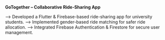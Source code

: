 **GoTogether – Collaborative Ride-Sharing App**

--> Developed a Flutter & Firebase-based ride-sharing app for university students.
--> Implemented gender-based ride matching for safer ride allocation.
--> Integrated Firebase Authentication & Firestore for secure user management.
